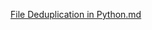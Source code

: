 [File Deduplication in Python.md](https://github.com/user-attachments/files/20935352/File.Deduplication.in.Python.md)
